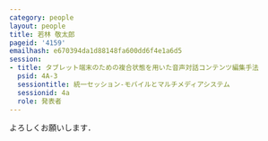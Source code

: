 ```yaml
---
category: people
layout: people
title: 若林 敬太郎
pageid: '4159'
emailhash: e670394da1d88148fa600dd6f4e1a6d5
session:
- title: タブレット端末のための複合状態を用いた音声対話コンテンツ編集手法
  psid: 4A-3
  sessiontitle: 統一セッション-モバイルとマルチメディアシステム
  sessionid: 4a
  role: 発表者
---
```

よろしくお願いします．
